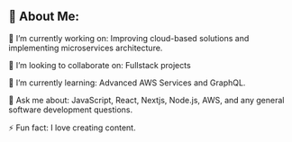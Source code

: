 ## 💫 About Me:

🔭 I’m currently working on:
Improving cloud-based solutions and implementing microservices architecture.

👯 I’m looking to collaborate on:
Fullstack projects

🌱 I’m currently learning:
Advanced AWS Services and GraphQL.

💬 Ask me about:
JavaScript, React, Nextjs, Node.js, AWS, and any general software development questions.

⚡ Fun fact:
I love creating content.
